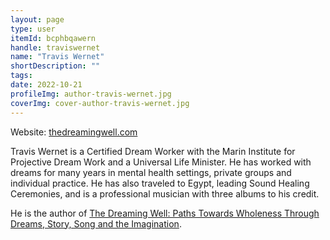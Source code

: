 ```yaml
---
layout: page
type: user
itemId: bcphbqawern
handle: traviswernet
name: "Travis Wernet"
shortDescription: ""
tags:
date: 2022-10-21
profileImg: author-travis-wernet.jpg
coverImg: cover-author-travis-wernet.jpg
---
```


Website: [thedreamingwell.com](http://thedreamingwell.com)

Travis Wernet is a Certified Dream Worker with the Marin Institute for Projective Dream Work and a Universal Life Minister. He has worked with dreams for many years in mental health settings, private groups and individual practice. He has also traveled to Egypt, leading Sound Healing Ceremonies, and is a professional musician with three albums to his credit.

He is the author of [The Dreaming Well: Paths Towards Wholeness Through Dreams, Story, Song and the Imagination](https://www.amazon.com/Dreaming-Well-Towards-Wholeness-Imagination/dp/0692796916).
